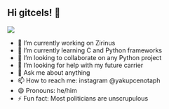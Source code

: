 ## Hi gitcels! 👋

![](https://komarev.com/ghpvc/?username=Heisenberg-tr)

- 🔭 I’m currently working on Zirinus
- 🌱 I’m currently learning C and Python frameworks
- 👯 I’m looking to collaborate on any Python project
- 🤔 I’m looking for help with my future carrier
- 💬 Ask me about anything
- 📫 How to reach me: instagram @yakupcenotaph
- 😄 Pronouns: he/him
- ⚡ Fun fact: Most politicians are unscrupulous

